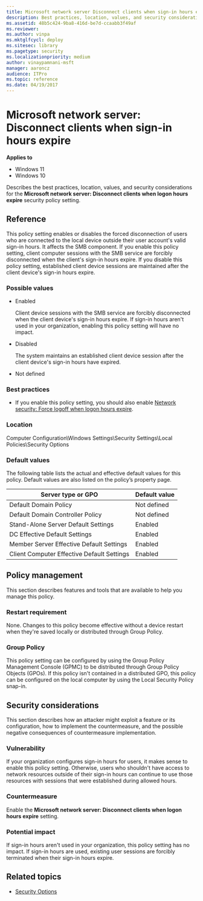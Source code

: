 ```yaml
---
title: Microsoft network server Disconnect clients when sign-in hours expire
description: Best practices, location, values, and security considerations for the policy setting, Microsoft network server Disconnect clients when sign-in hours expire.
ms.assetid: 48b5c424-9ba8-416d-be7d-ccaabb3f49af
ms.reviewer:
ms.author: vinpa
ms.mktglfcycl: deploy
ms.sitesec: library
ms.pagetype: security
ms.localizationpriority: medium
author: vinaypamnani-msft
manager: aaroncz
audience: ITPro
ms.topic: reference
ms.date: 04/19/2017
---
```


# Microsoft network server: Disconnect clients when sign-in hours expire

**Applies to**
-   Windows 11
-   Windows 10

Describes the best practices, location, values, and security considerations for the **Microsoft network server: Disconnect clients when logon hours expire** security policy setting.

## Reference

This policy setting enables or disables the forced disconnection of users who are connected to the local device outside their user account's valid sign-in hours. It affects the SMB component. If you enable this policy setting, client computer sessions with the SMB service are forcibly disconnected when the client's sign-in hours expire. If you disable this policy setting, established client device sessions are maintained after the client device's sign-in hours expire.

### Possible values

-   Enabled

    Client device sessions with the SMB service are forcibly disconnected when the client device's sign-in hours expire. If sign-in hours aren't used in your organization, enabling this policy setting will have no impact.

-   Disabled

    The system maintains an established client device session after the client device's sign-in hours have expired.

-   Not defined

### Best practices

-   If you enable this policy setting, you should also enable [Network security: Force logoff when logon hours expire](network-security-force-logoff-when-logon-hours-expire.md).

### Location

Computer Configuration\\Windows Settings\\Security Settings\\Local Policies\\Security Options

### Default values

The following table lists the actual and effective default values for this policy. Default values are also listed on the policy’s property page.

| Server type or GPO | Default value |
| - | - |
| Default Domain Policy| Not defined|
| Default Domain Controller Policy | Not defined|
| Stand-Alone Server Default Settings | Enabled|
| DC Effective Default Settings| Enabled |
| Member Server Effective Default Settings| Enabled|
| Client Computer Effective Default Settings | Enabled|

## Policy management

This section describes features and tools that are available to help you manage this policy.

### Restart requirement

None. Changes to this policy become effective without a device restart when they're saved locally or distributed through Group Policy.

### Group Policy

This policy setting can be configured by using the Group Policy Management Console (GPMC) to be distributed through Group Policy Objects (GPOs). If this policy isn't contained in a distributed GPO, this policy can be configured on the local computer by using the Local Security Policy snap-in.

## Security considerations

This section describes how an attacker might exploit a feature or its configuration, how to implement the countermeasure, and the possible negative consequences of countermeasure implementation.

### Vulnerability

If your organization configures sign-in hours for users, it makes sense to enable this policy setting. Otherwise, users who shouldn't have access to network resources outside of their sign-in hours can continue to use those resources with sessions that were established during allowed hours.

### Countermeasure

Enable the **Microsoft network server: Disconnect clients when logon hours expire** setting.

### Potential impact

If sign-in hours aren't used in your organization, this policy setting has no impact. If sign-in hours are used, existing user sessions are forcibly terminated when their sign-in hours expire.

## Related topics

- [Security Options](security-options.md)
